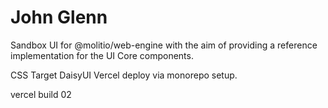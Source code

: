 # John Glenn 

Sandbox UI for @molitio/web-engine with the aim of providing a reference implementation for the UI Core components.

CSS Target DaisyUI
Vercel deploy via monorepo setup.

vercel build 02